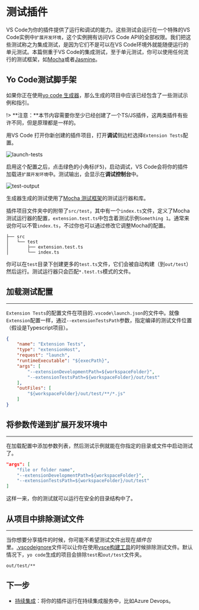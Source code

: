 # 测试插件

VS Code为你的插件提供了运行和调试的能力。这些测试会运行在一个特殊的VS Code实例中`扩展开发环境`，这个实例拥有访问VS Code API的全部权限。我们把这些测试称之为集成测试，是因为它们不是可以在VS Code环境外就能随便运行的单元测试。本篇侧重于VS Code的集成测试，至于单元测试，你可以使用任何流行的测试框架，如[Mocha](https://mochajs.org/)或者[Jasmine](https://jasmine.github.io/)。

## Yo Code测试脚手架

如果你正在使用[yo code 生成器](https://github.com/Microsoft/vscode-generator-code)，那么生成的项目中应该已经包含了一些测试示例和指引。

!> **注意：**本节内容需要你至少已经创建了一个TS/JS插件，这两类插件有些许不同，但是原理都是一样的。

用VS Code 打开你新创建的插件项目，打开**调试**侧边栏选择`Extension Tests`配置。

![launch-tests](https://raw.githubusercontent.com/Microsoft/vscode-docs/master/api/working-with-extensions/images/testing-extension/launch-tests.png)

启用这个配置之后，点击绿色的小角标(<kbd>F5</kbd>)，启动调试，VS Code会将你的插件加载进`扩展开发环境`中。测试输出，会显示在**调试控制台**中。

![test-output](https://raw.githubusercontent.com/Microsoft/vscode-docs/master/api/working-with-extensions/images/testing-extension/test-output.png)

生成器生成的测试使用了[Mocha 测试框架](https://mochajs.org/)的测试运行器和库。

插件项目文件夹中的附带了`src/test`，其中有一个`index.ts`文件，定义了Mocha测试运行器的配置，`extension.test.ts`中包含着测试示例`Something 1`。通常来说你可以不管`index.ts`，不过你也可以通过修改它调整Mocha的配置。

```
├── src
│   └── test
│       ├── extension.test.ts
│       └── index.ts
```

你可以在`test`目录下创建更多的`test.ts`文件，它们会被自动构建（到`out/test`）然后运行。测试运行器只会匹配`*.test.ts`模式的文件。

## 加载测试配置
---

`Extension Tests`的配置文件在项目的`.vscode\launch.json`的文件中。就像`Extension`配置一样，通过`--extensionTestsPath`参数，指定编译的测试文件位置（假设是Typescript项目）。
```json
{
    "name": "Extension Tests",
    "type": "extensionHost",
    "request": "launch",
    "runtimeExecutable": "${execPath}",
    "args": [
        "--extensionDevelopmentPath=${workspaceFolder}",
        "--extensionTestsPath=${workspaceFolder}/out/test"
    ],
    "outFiles": [
        "${workspaceFolder}/out/test/**/*.js"
    ]
}
```

## 将参数传递到扩展开发环境中
---
在加载配置中添加参数列表，然后测试示例就能在你指定的目录或文件中启动测试了。
```json
"args": [
    "file or folder name",
    "--extensionDevelopmentPath=${workspaceFolder}",
    "--extensionTestsPath=${workspaceFolder}/out/test"
]
```
这样一来，你的测试就可以运行在安全的目录结构中了。

## 从项目中排除测试文件
---
当你想要分享插件的时候，你可能不希望测试文件出现在*插件包*里。[.vscodeignore](https://github.com/Microsoft/vscode-docs/blob/master/docs/extensions/publish-extension.md#advance-usage)文件可以让你在使用[vsce构建工具](https://github.com/Microsoft/vscode-docs/blob/master/docs/extensions/publish-extension.md)的时候排除测试文件。默认情况下，`yo code`生成的项目会排除`test`和`out/test`文件夹。
```
out/test/**
```

## 下一步

- [持续集成]()：将你的插件运行在持续集成服务中，比如Azure Devops。

